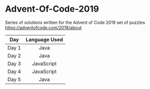 # Advent-Of-Code-2019
Series of solutions written for the Advent of Code 2019 set of puzzles
https://adventofcode.com/2019/about

| Day           | Language Used     |
| ------------- |:-----------------:|
| Day 1         | Java              |
| Day 2         | Java              |
| Day 3         | JavaScript        |
| Day 4         | JavaScript        |
| Day 5         | Java              |
